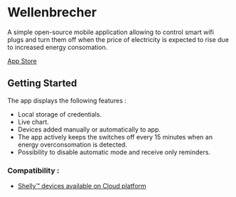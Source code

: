 # Wellenbrecher

A simple open-source mobile application allowing to control smart wifi plugs and turn them off when the price of electricity is expected to rise due to increased energy consomation.

[App Store](https://apps.apple.com/de/app/wellenbrecher/id6443548746?l=en)

## Getting Started

The app displays the following features :
- Local storage of credentials.
- Live chart.
- Devices added manually or automatically to app.
- The app actively keeps the switches off every 15 minutes when an energy overconsomation is detected. 
- Possibility to disable automatic mode and receive only reminders.

### Compatibility : 

- [Shelly™ devices available on Cloud platform](https://shelly.cloud/products/shelly-plug-smart-home-automation-device/)

